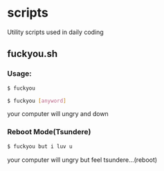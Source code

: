 # scripts
Utility scripts used in daily coding

## fuckyou.sh
### Usage:
```bash
$ fuckyou
```
```bash
$ fuckyou [anyword]
```
your computer will ungry and down
### Reboot Mode(Tsundere)
```bash
$ fuckyou but i luv u
```
your computer will ungry but feel tsundere...(reboot)